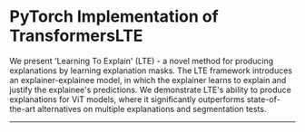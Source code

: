 # PyTorch Implementation of TransformersLTE

We present 'Learning To Explain' (LTE) - a novel method for producing explanations by learning explanation masks. The LTE framework introduces an explainer-explainee model, in which the explainer learns to explain and justify the explainee's predictions. We demonstrate LTE's ability to produce explanations for ViT models, where it significantly outperforms state-of-the-art alternatives on multiple explanations and segmentation tests. 

---
